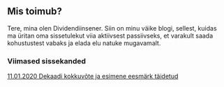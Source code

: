 ## Mis toimub?

Tere, mina olen Dividendiinsener. Siin on minu väike blogi, sellest, kuidas ma üritan oma sissetulekut viia aktiivsest passiivseks, et varakult saada kohustustest vabaks ja elada elu natuke mugavamalt.

### Viimased sissekanded

[11.01.2020 Dekaadi kokkuvõte ja esimene eesmärk täidetud](./11-01-2020-algus)
